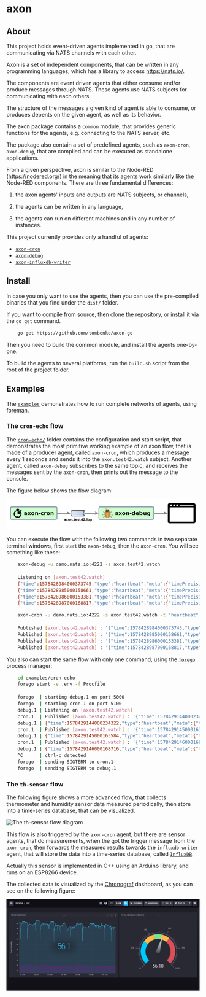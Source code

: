 axon
====

## About

This project holds event-driven agents implemented in go, that are communicating via NATS channels with each other.

Axon is a set of independent components, that can be written in any programming languages,
which has a library to access https://nats.io/.

The components are event driven agents that either consume and/or produce messages through NATS.
These agents use NATS subjects for communicating with each others.

The structure of the messages a given kind of agent is able to consume,
or produces depents on the given agent, as well as its behavior.

The axon package contains a `common` module, that provides generic functions for the agents,
e.g. connecting to the NATS server, etc.

The package also contain a set of predefined agents, such as `axon-cron`, `axon-debug`,
that are compiled and can be executed as standalone applications.

From a given perspective, axon is similar to the Node-RED (https://nodered.org/)
in the meaning that its agents work similarly like the Node-RED components.
There are three fundamental differences:

1. the axon agents' inputs and outputs are NATS subjects, or channels,

2. the agents can be written in any language,

3. the agents can run on different machines and in any number of instances.

This project currently provides only a handful of agents:

- [`axon-cron`](axon-cron/README.md)
- [`axon-debug`](axon-debug/README.md)
- [`axon-influxdb-writer`](axon-influxdb-writer/README.md)

## Install

In case you only want to use the agents, then you can use the pre-compiled binaries
that you find under the `dist/` folder.

If you want to compile from source, then clone the repository, or install it via the `go get` command.

```bash
    go get https://github.com/tombenke/axon-go
```

Then you need to build the common module, and install the agents one-by-one.

To build the agents to several platforms, run the `build.sh` script from the root of the project folder.

## Examples

The [`examples`](examples/) demonstrates how to run complete networks of agents, using foreman.

### The `cron-echo` flow

The [`cron-echo/`](cron-echo/) folder contains the configuration and start script,
that demonstrates the most primitive working example of an axon flow,
that is made of a producer agent, called `axon-cron`, which produces a message every 1 seconds and sends it
into the `axon.test42.watch` subject. Another agent, called `axon-debug` subscribes to the same topic,
and receives the messages sent by the `axon-cron`, then prints out the message to the console.

The figure below shows the flow diagram:

![The `cron-echo` flow diagram](docs/cron-echo-flow-diagram.png)

You can execute the flow with the following two commands in two separate terminal windows, first start the `axon-debug`, then the `axon-cron`. You will see something like these:

```bash
    axon-debug -u demo.nats.io:4222 -s axon.test42.watch
    
    Listening on [axon.test42.watch]
    {"time":1578428984000373745,"type":"heartbeat","meta":{"timePrecision":"ns"}}
    {"time":1578428985000158661,"type":"heartbeat","meta":{"timePrecision":"ns"}}
    {"time":1578428986000153381,"type":"heartbeat","meta":{"timePrecision":"ns"}}
    {"time":1578428987000168817,"type":"heartbeat","meta":{"timePrecision":"ns"}}
```

```bash
    axon-cron -u demo.nats.io:4222 -s axon.test42.watch -t "heartbeat" -cron "@every 1s"

    Published [axon.test42.watch] : '{"time":1578428984000373745,"type":"heartbeat","meta":{"timePrecision":"ns"}}'
    Published [axon.test42.watch] : '{"time":1578428985000158661,"type":"heartbeat","meta":{"timePrecision":"ns"}}'
    Published [axon.test42.watch] : '{"time":1578428986000153381,"type":"heartbeat","meta":{"timePrecision":"ns"}}'
    Published [axon.test42.watch] : '{"time":1578428987000168817,"type":"heartbeat","meta":{"timePrecision":"ns"}}'
```

You also can start the same flow with only one command, using the [`forego`](https://github.com/ddollar/forego) process manager:

```bash
    cd examples/cron-echo
    forego start -e .env -f Procfile

    forego  | starting debug.1 on port 5000
    forego  | starting cron.1 on port 5100
    debug.1 | Listening on [axon.test42.watch]
    cron.1  | Published [axon.test42.watch] : '{"time":1578429144000234322,"type":"heartbeat","meta":{"timePrecision":"ns"}}'
    debug.1 | {"time":1578429144000234322,"type":"heartbeat","meta":{"timePrecision":"ns"}}
    cron.1  | Published [axon.test42.watch] : '{"time":1578429145000163584,"type":"heartbeat","meta":{"timePrecision":"ns"}}'
    debug.1 | {"time":1578429145000163584,"type":"heartbeat","meta":{"timePrecision":"ns"}}
    cron.1  | Published [axon.test42.watch] : '{"time":1578429146000168716,"type":"heartbeat","meta":{"timePrecision":"ns"}}'
    debug.1 | {"time":1578429146000168716,"type":"heartbeat","meta":{"timePrecision":"ns"}}
    ^C      | ctrl-c detected
    forego  | sending SIGTERM to cron.1
    forego  | sending SIGTERM to debug.1
```

### The `th-sensor` flow

The following figure shows a more advanced flow, that collects thermometer and humidity sensor data measured periodically, then store into a time-series database, that can be visualized.

![The `th-sensor` flow diagram](docs/th-sensor-flow-diagram.png)

This flow is also triggered by the `axon-cron` agent, but there are sensor agents, that do measurements, when the got the trigger message from the `axon-cron`, then forwards the measured results towards the `influxdb-writer` agent, that will store the data into a time-series database, called [`InfluxDB`](https://docs.influxdata.com/influxdb/v1.7/).

Actually this sensor is implemented in C++ using an Arduino library, and runs on an ESP8266 device. 

The collected data is visualized by the [Chronograf](https://docs.influxdata.com/chronograf/v1.7/) dashboard, as you can see on the following figure:

![Chronograf dashboard](docs/chronograf-dashboard.png)

